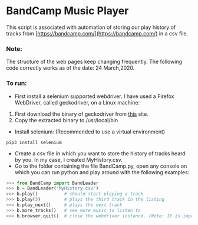 # BandCamp Music Player
This script is associated with automation of storing our play history of tracks from [https://bandcamp.com/](https://bandcamp.com/) in a csv file.
### Note:
The structure of the web pages keep changing frequently. The following code correctly works as of the date: 24 March,2020.

### To run:
- First install a selenium supported webdriver. I have used a Firefox WebDriver, called geckodriver, on a Linux machine:
1. First download the binary of geckodriver from [this](https://github.com/mozilla/geckodriver/releases) site.
2. Copy the extracted binary to /usr/local/bin
- Install selenium: (Recommended to use a virtual environment)
```
pip3 install selenium
```
- Create a csv file in which you want to store the history of tracks heard by you. In my case, I created MyHistory.csv.
- Go to the folder containing the file BandCamp.py, open any console on which you can run python and play around with the following examples:
```python
>>> from BandCamp import BandLeader
>>> b = BandLeader('MyHistory.csv')
>>> b.play()          # should start playing a track
>>> b.play(3)         # plays the third track in the listing
>>> b.play_next()     # plays the next track
>>> b.more_tracks()   # see more music to listen to
>>> b.browser.quit()  # close the webdriver instance. (Note: It is important to do this step while ending the script.)
```

